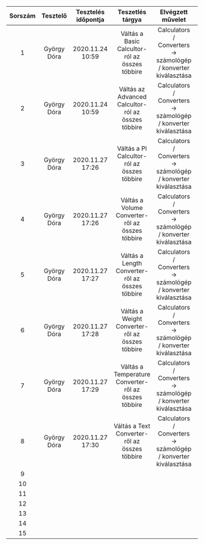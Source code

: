 | Sorszám | Tesztelő | Tesztelés időpontja | Teszetlés tárgya | Elvégzett művelet | Kapott eredmény | Helyes mülködés |
| :-: | :-: | :-: | :-: | :-: | :-: | :-: |
| 1 | György Dóra | 2020.11.24 10:59 | Váltás a Basic Calcultor-ról az összes többire | Calculators / Converters -> számológép / konverter kiválasztása | Megjelenik a kiválasztott számológép / konverter | Igen |
| 2 | György Dóra | 2020.11.24 10:59 | Váltás az Advanced Calcultor-ról az összes többire | Calculators / Converters -> számológép / konverter kiválasztása | Megjelenik a kiválasztott számológép / konverter | Igen |
| 3 | György Dóra | 2020.11.27 17:26 | Váltás a PI Calcultor-ról az összes többire | Calculators / Converters -> számológép / konverter kiválasztása | Megjelenik a kiválasztott számológép / konverter | Igen |
| 4 | György Dóra | 2020.11.27 17:26 | Váltás a Volume Converter-ről az összes többire | Calculators / Converters -> számológép / konverter kiválasztása | Megjelenik a kiválasztott számológép / konverter | Igen |
| 5 | György Dóra | 2020.11.27 17:27 | Váltás a Length Converter-ről az összes többire | Calculators / Converters -> számológép / konverter kiválasztása | Megjelenik a kiválasztott számológép / konverter | Igen |
| 6 | György Dóra | 2020.11.27 17:28 | Váltás a Weight Converter-ről az összes többire | Calculators / Converters -> számológép / konverter kiválasztása | Megjelenik a kiválasztott számológép / konverter | Igen |
| 7 | György Dóra | 2020.11.27 17:29 | Váltás a Temperature Converter-ről az összes többire | Calculators / Converters -> számológép / konverter kiválasztása | Megjelenik a kiválasztott számológép / konverter | Igen |
| 8 | György Dóra | 2020.11.27 17:30 | Váltás a Text Converter-ről az összes többire | Calculators / Converters -> számológép / konverter kiválasztása | Megjelenik a kiválasztott számológép / konverter | Igen |
| 9 |  |  |  |  |  |  |
| 10 |  |  |  |  |  |  |
| 11 |  |  |  |  |  |  |
| 12 |  |  |  |  |  |  |
| 13 |  |  |  |  |  |  |
| 14 |  |  |  |  |  |  |
| 15 |  |  |  |  |  |  |